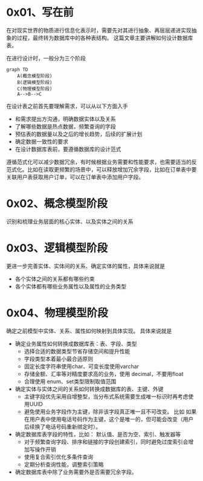 # 0x01、写在前
在对现实世界的物质进行信息化表示时，需要先对其进行抽象、再层层递进实现抽象的过程，最终转为数据库中的各种表结构。
这篇文章主要讲解如何设计数据库表。

在进行设计时，一般分为三个阶段
```mermaid
graph TD
    A(概念模型阶段)
    B(逻辑模型阶段)
    C(物理模型阶段)
    A-->B-->C
```

在设计表之前首先要理解需求，可以从以下方面入手
+ 和需求提出方沟通，明确数据实体以及关系
+ 了解哪些数据是热点数据，频繁查询的字段
+ 预估表的数据量以及之后的增长趋势，后续的扩展计划
+ 确定数据一致性的要求
+ 在设计数据库表前，要遵循数据库的设计范式

遵循范式化可以减少数据冗余，有时候根据业务需要和性能要求，也需要适当的反范式化。比如在读取更频繁的场景中，可以释放增加冗余字段，比如在订单表中要关联用户表获取用户订单，可以在订单表中添加用户字段。

# 0x02、概念模型阶段
识别和梳理业务层面的核心实体、以及实体之间的关系

# 0x03、逻辑模型阶段
更进一步完善实体、实体间的关系、确定实体的属性，具体来说就是
+ 各个实体之间的关系都有哪些约束
+ 各个实体都有哪些业务属性以及属性的业务类型

# 0x04、物理模型阶段
确定之前模型中实体、关系、属性如何映射到具体实现。 具体来说就是
+ 确定业务属性如何转换成数据库表：表、字段、类型
  - 选择合适的数据类型节省存储空间和提升性能
  - 字段类型本着最小最合适原则
  - 固定长度字符串使用char、可变长度使用varchar
  - 存储金额、汇率等对精度要求高的业务，使用 decimal，不要用float
  - 合理使用 enum、set类型限制取值范围
+ 确定实体与实体之间的关系如何转换成数据库的表、主键、外键
  - 主键字段优先采用自增整型，当分布式系统需要生成唯一标识时再考虑使用UUID
  - 避免使用业务字段作为主键，除非该字段真正唯一且不可改变。 比如 如果在用户表中使用电话号码作为主键，这个是唯一的，但可能会改变（用户后续换了电话号码重新绑定时）。
+ 确定数据库表字段的特性，比如： 默认值、是否为空、索引、触发器等
  - 对于频繁查询字段、排序和链接的字段创建索引，同时避免过度索引会增加写操作开销
  - 使用复合索引优化多条件查询
  - 定期分析查询性能，调整索引策略
+ 确定数据库表中除了业务需要外是否需要冗余字段。


